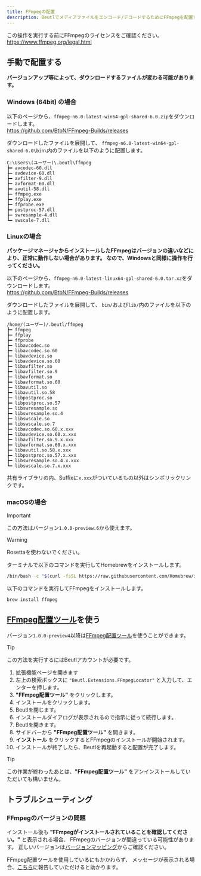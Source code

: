 ```yaml
---
title: FFmpegの配置
description: Beutlでメディアファイルをエンコード/デコードするためにFFmpegを配置する方法を説明します
---
```


この操作を実行する前にFFmpegのライセンスをご確認ください。  
https://www.ffmpeg.org/legal.html

## 手動で配置する

**バージョンアップ等によって、ダウンロードするファイルが変わる可能があります。**

### Windows (64bit) の場合
以下のページから、`ffmpeg-n6.0-latest-win64-gpl-shared-6.0.zip`をダウンロードします。  
https://github.com/BtbN/FFmpeg-Builds/releases

ダウンロードしたファイルを展開して、
`ffmpeg-n6.0-latest-win64-gpl-shared-6.0\bin\`内のファイルを以下のように配置します。

```
C:\Users\(ユーザー)\.beutl\ffmpeg
┣━ avcodec-60.dll
┣━ avdevice-60.dll
┣━ avfilter-9.dll
┣━ avformat-60.dll
┣━ avutil-58.dll
┣━ ffmpeg.exe
┣━ ffplay.exe
┣━ ffprobe.exe
┣━ postproc-57.dll
┣━ swresample-4.dll
┗━ swscale-7.dll
```

### Linuxの場合
**パッケージマネージャからインストールしたFFmpegはバージョンの違いなどにより、正常に動作しない場合があります。
なので、Windowsと同様に操作を行ってください。**

以下のページから、`ffmpeg-n6.0-latest-linux64-gpl-shared-6.0.tar.xz`をダウンロードします。  
https://github.com/BtbN/FFmpeg-Builds/releases

ダウンロードしたファイルを展開して、
`bin/`および`lib/`内のファイルを以下のように配置します。

```
/home/(ユーザー)/.beutl/ffmpeg
┣━ ffmpeg
┣━ ffplay
┣━ ffprobe
┣━ libavcodec.so
┣━ libavcodec.so.60
┣━ libavdevice.so
┣━ libavdevice.so.60
┣━ libavfilter.so
┣━ libavfilter.so.9
┣━ libavformat.so
┣━ libavformat.so.60
┣━ libavutil.so
┣━ libavutil.so.58
┣━ libpostproc.so
┣━ libpostproc.so.57
┣━ libswresample.so
┣━ libswresample.so.4
┣━ libswscale.so
┣━ libswscale.so.7
┣━ libavcodec.so.60.x.xxx
┣━ libavdevice.so.60.x.xxx
┣━ libavfilter.so.9.x.xxx
┣━ libavformat.so.60.x.xxx
┣━ libavutil.so.58.x.xxx
┣━ libpostproc.so.57.x.xxx
┣━ libswresample.so.4.x.xxx
┗━ libswscale.so.7.x.xxx
```
共有ライブラリの内、Suffixに`x.xxx`がついているもの以外はシンボリックリンクです。

### macOSの場合

> [!IMPORTANT]
> この方法はバージョン`1.0.0-preview.6`から使えます。

> [!WARNING]
> Rosettaを使わないでください。

ターミナルで以下のコマンドを実行してHomebrewをインストールします。
```sh
/bin/bash -c "$(curl -fsSL https://raw.githubusercontent.com/Homebrew/install/HEAD/install.sh)"
```

以下のコマンドを実行してFFmpegをインストールします。
```sh
brew install ffmpeg
```

## [FFmpeg配置ツール](https://beutl.beditor.net/store/packages/Beutl.Extensions.FFmpegLocator)を使う

バージョン`1.0.0-preview4`以降は[FFmpeg配置ツール](https://beutl.beditor.net/store/packages/Beutl.Extensions.FFmpegLocator)を使うことができます。

> [!TIP]
> この方法を実行するにはBeutlアカウントが必要です。

1. 拡張機能ページを開きます
2. 左上の検索ボックスに `"Beutl.Extensions.FFmpegLocator"` と入力して、エンターを押します。
3. __"FFmpeg配置ツール"__ をクリックします。
4. インストールをクリックします。
5. Beutlを閉じます。
6. インストールダイアログが表示されるので指示に従って続行します。
7. Beutlを開きます。
8. サイドバーから __"FFmpeg配置ツール"__ を開きます。
9. __インストール__ をクリックするとFFmpegのインストールが開始されます。
10. インストールが終了したら、Beutlを再起動すると配置が完了します。

> [!TIP]
> この作業が終わったあとは、__"FFmpeg配置ツール"__ をアンインストールしていただいても構いません。

## トラブルシューティング

### FFmpegのバージョンの問題
インストール後も __"FFmpegがインストールされていることを確認してください。"__ と表示される場合、
FFmpegのバージョンが間違っている可能性があります。
正しいバージョンは[バージョンマッピング](./extensions/version-mapping.md)からご確認ください。

FFmpeg配置ツールを使用しているにもかかわらず、
メッセージが表示される場合、[こちら](https://github.com/b-editor/Beutl.Extensions.FFmpegLocator/issues)に報告していただけると助かります。
